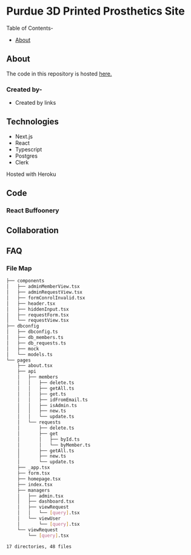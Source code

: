 # Purdue 3D Printed Prosthetics Site

Table of Contents-

- [About](##About)

## About

The code in this repository is hosted [here.](https://purdueprosthetics.com)

### Created by-

- Created by links

## Technologies

- Next.js
- React
- Typescript
- Postgres
- Clerk

Hosted with Heroku

## Code

### React Buffoonery

## Collaboration

## FAQ

### File Map

```bash
├── components
│   ├── adminMemberView.tsx
│   ├── adminRequestView.tsx
│   ├── formConrolInvalid.tsx
│   ├── header.tsx
│   ├── hiddenInput.tsx
│   ├── requestForm.tsx
│   └── requestView.tsx
├── dbconfig
│   ├── dbconfig.ts
│   ├── db_members.ts
│   ├── db_requests.ts
│   ├── mock
│   └── models.ts
└── pages
    ├── about.tsx
    ├── api
    │   ├── members
    │   │   ├── delete.ts
    │   │   ├── getAll.ts
    │   │   ├── get.ts
    │   │   ├── idFromEmail.ts
    │   │   ├── isAdmin.ts
    │   │   ├── new.ts
    │   │   └── update.ts
    │   └── requests
    │       ├── delete.ts
    │       ├── get
    │       │   ├── byId.ts
    │       │   └── byMember.ts
    │       ├── getAll.ts
    │       ├── new.ts
    │       └── update.ts
    ├── _app.tsx
    ├── form.tsx
    ├── homepage.tsx
    ├── index.tsx
    ├── managers
    │   ├── admin.tsx
    │   ├── dashboard.tsx
    │   ├── viewRequest
    │   │   └── [query].tsx
    │   └── viewUser
    │       └── [query].tsx
    └── viewRequest
        └── [query].tsx

17 directories, 48 files
```

